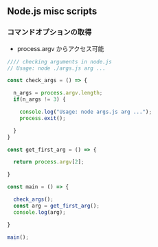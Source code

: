 ## Node.js misc scripts

### コマンドオプションの取得
- process.argv からアクセス可能

````javascript
//// checking arguments in node.js
// Usage: node ./args.js arg ...

const check_args = () => {

  n_args = process.argv.length;
  if(n_args != 3) {

    console.log("Usage: node args.js arg ...");
    process.exit();

  }
}

const get_first_arg = () => {

  return process.argv[2];

}

const main = () => {

  check_args();
  const arg = get_first_arg();
  console.log(arg);

}

main();
````
